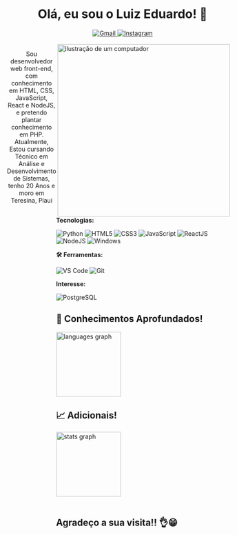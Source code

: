 <h1 align="center"> Olá, eu sou o Luiz Eduardo! 👋 </h1>
<div align="center">
  <a href="mailto:luizeduardog770@gmail.com" title="Email">
    <img src="https://img.shields.io/badge/-Gmail-FF0000?style=for-the-badge&logo=gmail&logoColor=white" alt="Gmail"/>
  </a>
  <a href="https://www.instagram.com/luiz_eduardo19_/" title="Instagram">
    <img src="https://img.shields.io/badge/-Instagram-DF0174?style=for-the-badge&logo=instagram&logoColor=white" alt="Instagram"/>
  </a>
</div>
</br>
<div style="display: flex; align-items: flex-start; justify-content: center; min-height: 300px;">
  <div>
    <p align="center">Sou desenvolvedor web front-end, com conhecimento em HTML, CSS, JavaScript, React e NodeJS, e pretendo plantar conhecimento em PHP. Atualmente, Estou cursando Técnico em Análise e Desenvolvimento de Sistemas, tenho 20 Anos e moro em Teresina, Píaui</p>
  </div>

  <div align="left">
      <img src="https://raw.githubusercontent.com/MicaelliMedeiros/micaellimedeiros/master/image/computer-illustration.png" align="right" alt="ilustração de um computador" width="400px" style="margin-right: 20px;">
<p>
  <strong>
    Tecnologias:
  </strong>
  <p>
    <img src="https://img.shields.io/badge/Python-14354C?style=for-the-badge&logo=python&logoColor=white" alt="Python"/>
    <img src="https://img.shields.io/badge/HTML5-E34F26?style=for-the-badge&logo=html5&logoColor=white" alt="HTML5"/>
    <img src="https://img.shields.io/badge/CSS3-1572B6?style=for-the-badge&logo=css3&logoColor=white" alt="CSS3"/>
    <img src="https://img.shields.io/badge/JavaScript-F7DF1E?style=for-the-badge&logo=javascript&logoColor=black" alt="JavaScript"/>
    <img src="https://img.shields.io/badge/React-20232A?style=for-the-badge&logo=react&logoColor=61DAFB" alt="ReactJS"/>
    <img src="https://img.shields.io/badge/Node.js-43853D?style=for-the-badge&logo=node.js&logoColor=white" alt="NodeJS"/>
    <img src="https://img.shields.io/badge/Windows-0078D6?style=for-the-badge&logo=windows&logoColor=white" alt="Windows"
  </p>
</p>

<p>
  <strong>
    🛠️ Ferramentas:
  </strong>
  <p>
    <img src="https://img.shields.io/badge/Visual_Studio_Code-0078D4?style=for-the-badge&logo=visual%20studio%20code&logoColor=white" alt="VS Code"/>
    <img src="https://img.shields.io/badge/-Git-1c1c1c?style=for-the-badge&logo=git&logoColor=white" alt="Git"/>
  </p>

<p>
  <strong>
    Interesse:
  </strong>
  <p>
    <img src="https://img.shields.io/badge/PostgreSQL-316192?style=for-the-badge&logo=postgresql&logoColor=white" alt="PostgreSQL"/>
  </p>
</p>

## 🧠 Conhecimentos Aprofundados!

<img src="https://github-readme-stats.vercel.app/api/top-langs?username=LuizEduardo20&locale=en&hide_title=false&layout=compact&card_width=320&langs_count=10&theme=algolia&hide_border=true&order=2" height="150" alt="languages graph"/></br>

## 📈 Adicionais!

<img src="https://github-readme-stats.vercel.app/api?username=LuizEduardo20&hide_title=false&hide_rank=false&show_icons=true&include_all_commits=true&count_private=true&disable_animations=false&theme=algolia&locale=en&hide_border=true&order=1" height="150" alt="stats graph"/></br></br>
## Agradeço a sua visita!! 👌😁
